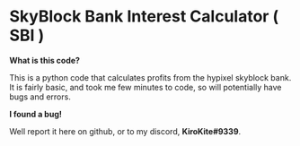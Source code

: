 # SkyBlock Bank Interest Calculator ( SBI )

**What is this code?**

This is a python code that calculates profits from the hypixel skyblock bank.
It is fairly basic, and took me few minutes to code, so will potentially have bugs and errors.

**I found a bug!**

Well report it here on github, or to my discord, **KiroKite#9339**.
